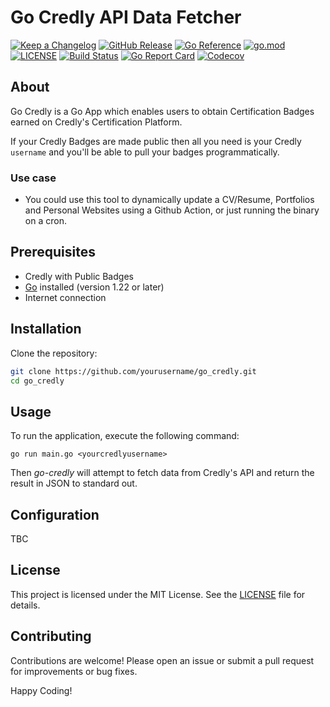 # Go Credly API Data Fetcher

[![Keep a Changelog](https://img.shields.io/badge/changelog-Keep%20a%20Changelog-%23E05735)](CHANGELOG.md)
[![GitHub Release](https://img.shields.io/github/v/release/shanilhirani/go-credly)](https://github.com/shanilhirani/go-credly/releases)
[![Go Reference](https://pkg.go.dev/badge/github.com/shanilhirani/go-credly.svg)](https://pkg.go.dev/github.com/shanilhirani/go-credly)
[![go.mod](https://img.shields.io/github/go-mod/go-version/shanilhirani/go-credly)](go.mod)
[![LICENSE](https://img.shields.io/github/license/shanilhirani/go-credly)](LICENSE)
[![Build Status](https://img.shields.io/github/actions/workflow/status/shanilhirani/go-credly/build.yml?branch=main)](https://github.com/shanilhirani/go-credly/actions?query=workflow%3Abuild+branch%3Amain)
[![Go Report Card](https://goreportcard.com/badge/github.com/shanilhirani/go-credly)](https://goreportcard.com/report/github.com/shanilhirani/go-credly)
[![Codecov](https://codecov.io/gh/shanilhirani/go-credly/branch/main/graph/badge.svg)](https://codecov.io/gh/shanilhirani/go-credly)

## About

Go Credly is a Go App which enables users to obtain Certification Badges earned on Credly's Certification Platform.

If your Credly Badges are made public then all you need is your Credly `username` and you'll be able to pull your badges programmatically.

### Use case

- You could use this tool to dynamically update a CV/Resume, Portfolios and Personal Websites using a Github Action, or just running the binary on a cron.

## Prerequisites

- Credly with Public Badges
- [Go](https://golang.org/dl/) installed (version 1.22 or later)
- Internet connection

## Installation

Clone the repository:

```bash
git clone https://github.com/yourusername/go_credly.git
cd go_credly
```

## Usage

To run the application, execute the following command:

`go run main.go <yourcredlyusername>`

Then _go-credly_ will attempt to fetch data from Credly's API and return the result in JSON to standard out.

## Configuration

TBC

## License

This project is licensed under the MIT License. See the [LICENSE](LICENSE) file for details.

## Contributing

Contributions are welcome! Please open an issue or submit a pull request for improvements or bug fixes.

Happy Coding!
